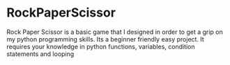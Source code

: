 # RockPaperScissor
Rock Paper Scissor is a basic game that I designed in order to get a grip on my python programming skills. Its a beginner friendly easy project. It requires your knowledge in python functions, variables, condition statements and looping
